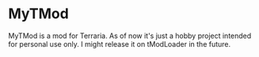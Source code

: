 # MyTMod
MyTMod is a mod for Terraria. As of now it's just a hobby project intended for personal use only.
I might release it on tModLoader in the future.
